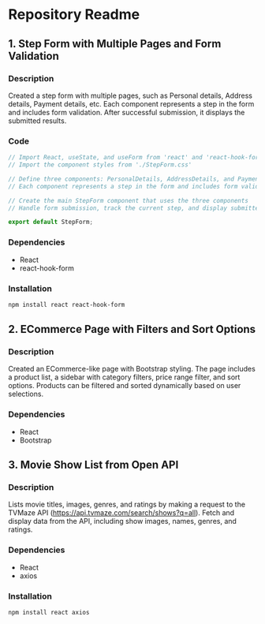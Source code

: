 # Repository Readme

## 1. Step Form with Multiple Pages and Form Validation

### Description
Created a step form with multiple pages, such as Personal details, Address details, Payment details, etc. Each component represents a step in the form and includes form validation. After successful submission, it displays the submitted results.

### Code

```jsx
// Import React, useState, and useForm from 'react' and 'react-hook-form' respectively
// Import the component styles from './StepForm.css'

// Define three components: PersonalDetails, AddressDetails, and PaymentDetails
// Each component represents a step in the form and includes form validation

// Create the main StepForm component that uses the three components
// Handle form submission, track the current step, and display submitted data or form steps

export default StepForm;
```
### Dependencies
- React
- react-hook-form
### Installation
```bash
npm install react react-hook-form
```
## 2. ECommerce Page with Filters and Sort Options

### Description

Created an ECommerce-like page with Bootstrap styling. The page includes a product list, a sidebar with category filters, price range filter, and sort options. Products can be filtered and sorted dynamically based on user selections.
### Dependencies
- React
- Bootstrap

## 3. Movie Show List from Open API

### Description
Lists movie titles, images, genres, and ratings by making a request to the TVMaze API (https://api.tvmaze.com/search/shows?q=all). Fetch and display data from the API, including show images, names, genres, and ratings.

### Dependencies

- React
- axios
### Installation

```bash
npm install react axios
```
